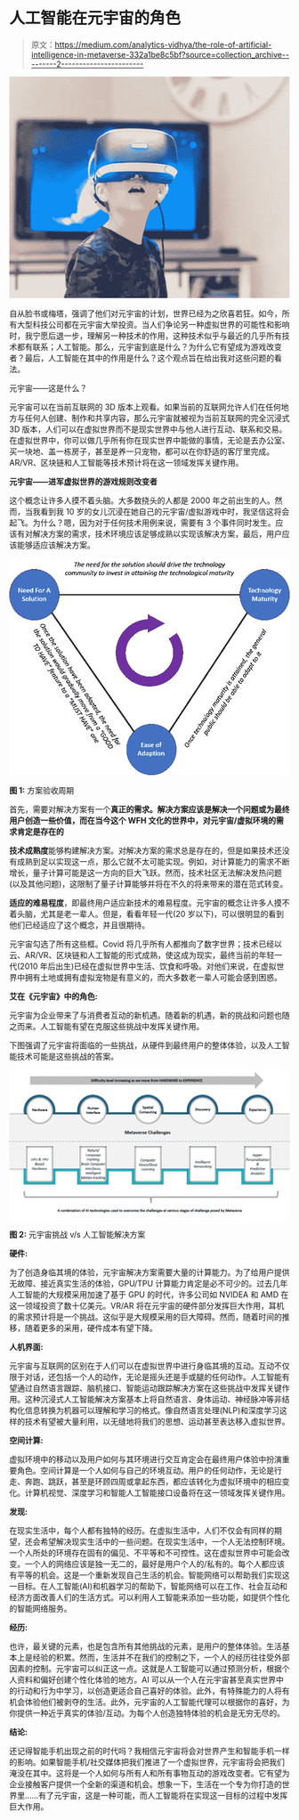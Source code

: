 # 人工智能在元宇宙的角色

> 原文：<https://medium.com/analytics-vidhya/the-role-of-artificial-intelligence-in-metaverse-332a1be8c5bf?source=collection_archive---------2----------------------->

![](img/da2604b7bf74681004a1138612033bff.png)

自从脸书或梅塔，强调了他们对元宇宙的计划，世界已经为之欣喜若狂。如今，所有大型科技公司都在元宇宙大举投资。当人们争论另一种虚拟世界的可能性和影响时，我宁愿后退一步，理解另一种技术的作用，这种技术似乎与最近的几乎所有技术都有联系；人工智能。那么，元宇宙到底是什么？为什么它有望成为游戏改变者？最后，人工智能在其中的作用是什么？这个观点旨在给出我对这些问题的看法。

元宇宙——这是什么？

元宇宙可以在当前互联网的 3D 版本上观看。如果当前的互联网允许人们在任何地方与任何人创建、制作和共享内容，那么元宇宙就被视为当前互联网的完全沉浸式 3D 版本，人们可以在虚拟世界而不是现实世界中与他人进行互动、联系和交易。在虚拟世界中，你可以做几乎所有你在现实世界中能做的事情，无论是去办公室、买一块地、盖一栋房子，甚至是养一只宠物，都可以在你舒适的客厅里完成。AR/VR、区块链和人工智能等技术预计将在这一领域发挥关键作用。

**元宇宙——进军虚拟世界的游戏规则改变者**

这个概念让许多人摸不着头脑。大多数挠头的人都是 2000 年之前出生的人。然而，当我看到我 10 岁的女儿沉浸在她自己的元宇宙/虚拟游戏中时，我坚信这将会起飞。为什么？嗯，因为对于任何技术用例来说，需要有 3 个事件同时发生。应该有对解决方案的需求，技术环境应该足够成熟以实现该解决方案，最后，用户应该能够适应该解决方案。

![](img/e263360f1860eaa65e1f51a81c9cd451.png)

**图 1:** 方案验收周期

首先，需要对解决方案有一个**真正的需求。解决方案应该是解决一个问题或为最终用户创造一些价值，而在当今这个 WFH 文化的世界中，对元宇宙/虚拟环境的需求肯定是存在的**

**技术成熟度**能够构建解决方案。对解决方案的需求总是存在的，但是如果技术还没有成熟到足以实现这一点，那么它就不太可能实现。例如，对计算能力的需求不断增长，量子计算可能是这一方向的巨大飞跃。然而，技术社区无法解决发热问题(以及其他问题)，这限制了量子计算能够并将在不久的将来带来的潜在范式转变。

**适应的难易程度**，即最终用户适应新技术的难易程度。元宇宙的概念让许多人摸不着头脑，尤其是老一辈人。但是，看看年轻一代(20 岁以下)，可以很明显的看到他们已经适应了这个概念，并且很期待。

元宇宙勾选了所有这些框。Covid 将几乎所有人都推向了数字世界；技术已经以云、AR/VR、区块链和人工智能的形式成熟，使这成为现实，最终当前的年轻一代(2010 年后出生)已经在虚拟世界中生活、饮食和呼吸。对他们来说，在虚拟世界中拥有土地或拥有虚拟宠物是有意义的，而大多数老一辈人可能会感到困惑。

**艾在《元宇宙》中的角色:**

元宇宙为企业带来了与消费者互动的新机遇。随着新的机遇，新的挑战和问题也随之而来。人工智能有望在克服这些挑战中发挥关键作用。

下图强调了元宇宙将面临的一些挑战，从硬件到最终用户的整体体验，以及人工智能技术可能是这些挑战的答案。

![](img/e2db33771e40689a000eda59e4026637.png)

**图 2:** 元宇宙挑战 v/s 人工智能解决方案

**硬件:**

为了创造身临其境的体验，元宇宙解决方案需要大量的计算能力。为了给用户提供无故障、接近真实生活的体验，GPU/TPU 计算能力肯定是必不可少的。过去几年人工智能的大规模采用加速了基于 GPU 的时代，许多公司如 NVIDEA 和 AMD 在这一领域投资了数十亿美元。VR/AR 将在元宇宙的硬件部分发挥巨大作用，耳机的需求预计将是一个挑战。这似乎是大规模采用的巨大障碍。然而，随着时间的推移，随着更多的采用，硬件成本有望下降。

**人机界面:**

元宇宙与互联网的区别在于人们可以在虚拟世界中进行身临其境的互动。互动不仅限于对话，还包括一个人的动作，无论是摇头还是手或腿的任何动作。人工智能有望通过自然语言跟踪、脑机接口、智能运动跟踪解决方案在这些挑战中发挥关键作用。这种沉浸式人工智能解决方案基本上将自然语言、身体运动、神经脉冲等非结构化信息转换为机器可以理解和学习的格式。像自然语言处理(NLP)和深度学习这样的技术有望被大量利用，以无缝地将我们的思想、运动甚至表达移入虚拟世界。

**空间计算:**

虚拟环境中的移动以及用户如何与其环境进行交互肯定会在最终用户体验中扮演重要角色。空间计算是一个人如何与自己的环境互动。用户的任何动作，无论是行走、奔跑、跳跃，甚至是环顾四周或拿起东西，都应该转化为虚拟环境中的相应变化。计算机视觉、深度学习和智能人工智能接口设备将在这一领域发挥关键作用。

**发现:**

在现实生活中，每个人都有独特的经历。在虚拟生活中，人们不仅会有同样的期望，还会希望解决现实生活中的一些问题。在现实生活中，一个人无法控制环境。一个人所处的环境存在固有的偏见、不平等和不可控性。这在虚拟世界中可能会改变。一个人的网络应该是独一无二的，最好是用户个人的/私有的。每个人都应该有平等的机会。这是一个重新发现自己生活的机会。智能网络可以帮助我们实现这一目标。在人工智能(AI)和机器学习的帮助下，智能网络可以在工作、社会互动和经济方面改善人们的生活方式。可以利用人工智能来添加一些功能，如提供个性化的智能网络服务。

**经历:**

也许，最关键的元素，也是包含所有其他挑战的元素，是用户的整体体验。生活基本上是经验的积累。然而，生活并不在我们的控制之下，一个人的经历往往受外部因素的控制。元宇宙可以纠正这一点。这就是人工智能可以通过预测分析，根据个人资料和偏好创建个性化体验的地方。AI 可以从一个人在元宇宙甚至真实世界中的行动和行为中学习，以创造更适合自己喜好的体验。此外，有特殊能力的人将有机会体验他们被剥夺的生活。此外，元宇宙的人工智能代理可以根据你的喜好，为你提供一种近乎真实的体验/互动。为每个人创造独特体验的机会是无穷无尽的。

**结论:**

还记得智能手机出现之前的时代吗？我相信元宇宙将会对世界产生和智能手机一样的影响。如果智能手机/社交媒体把我们推进了一个虚拟世界，元宇宙将会把我们淹没在其中。这将是一个人如何与所有人和所有事物互动的游戏改变者。它有望为企业接触客户提供一个全新的渠道和机会。想象一下，生活在一个专为你打造的世界里……有了元宇宙，这是一种可能，而人工智能将在实现这一目标的过程中发挥巨大作用。